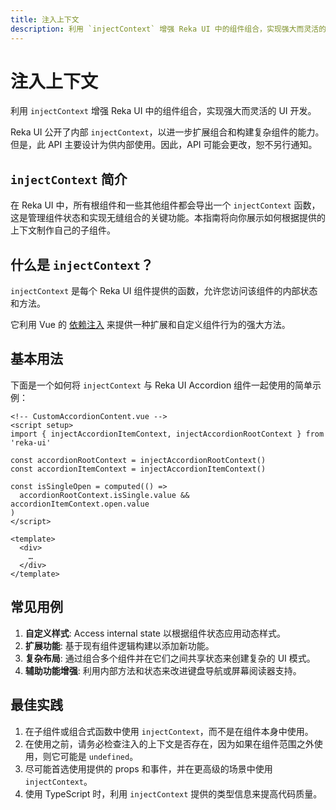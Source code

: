 ```yaml
---
title: 注入上下文
description: 利用 `injectContext` 增强 Reka UI 中的组件组合，实现强大而灵活的 UI 开发。
---
```


# 注入上下文

<Description>

利用 `injectContext` 增强 Reka UI 中的组件组合，实现强大而灵活的 UI 开发。

</Description>

<Callout type="warning" title="请谨慎使用！API 可能会更改">

Reka UI 公开了内部 `injectContext`，以进一步扩展组合和构建复杂组件的能力。但是，此 API 主要设计为供内部使用。因此，API 可能会更改，恕不另行通知。

</Callout>

## `injectContext` 简介

在 Reka UI 中，所有根组件和一些其他组件都会导出一个 `injectContext` 函数，这是管理组件状态和实现无缝组合的关键功能。本指南将向你展示如何根据提供的上下文制作自己的子组件。

## 什么是 `injectContext`？

`injectContext` 是每个 Reka UI 组件提供的函数，允许您访问该组件的内部状态和方法。

它利用 Vue 的 [依赖注入](https://cn.vuejs.org/guide/components/provide-inject) 来提供一种扩展和自定义组件行为的强大方法。

## 基本用法

下面是一个如何将 `injectContext` 与 Reka UI Accordion 组件一起使用的简单示例：

```vue
<!-- CustomAccordionContent.vue -->
<script setup>
import { injectAccordionItemContext, injectAccordionRootContext } from 'reka-ui'

const accordionRootContext = injectAccordionRootContext()
const accordionItemContext = injectAccordionItemContext()

const isSingleOpen = computed(() =>
  accordionRootContext.isSingle.value && accordionItemContext.open.value
)
</script>

<template>
  <div>
    …
  </div>
</template>
```

## 常见用例

1. **自定义样式**: Access internal state 以根据组件状态应用动态样式。
2. **扩展功能**: 基于现有组件逻辑构建以添加新功能。
3. **复杂布局**: 通过组合多个组件并在它们之间共享状态来创建复杂的 UI 模式。
4. **辅助功能增强**: 利用内部方法和状态来改进键盘导航或屏幕阅读器支持。

## 最佳实践

1. 在子组件或组合式函数中使用 `injectContext`，而不是在组件本身中使用。
2. 在使用之前，请务必检查注入的上下文是否存在，因为如果在组件范围之外使用，则它可能是 `undefined`。
3. 尽可能首选使用提供的 props 和事件，并在更高级的场景中使用 `injectContext`。
4. 使用 TypeScript 时，利用 `injectContext` 提供的类型信息来提高代码质量。
